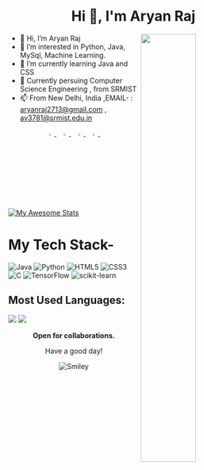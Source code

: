 


<h1 align="center">Hi 👋, I'm Aryan Raj</h1>
<img src="https://imgur.com/Z9n1y5S.gif" height=47% width=47% align="right">



- 👋 Hi, I’m Aryan Raj
- 👀 I’m interested in Python, Java, MySql, Machine Learning.
- 🌱 I’m currently learning Java and CSS
- 💞️ Currently persuing Computer Science Engineering ,
     from SRMIST
- 📫 From New Delhi, India
    ,EMAIL- :  aryanraj2713@gmail.com , av3781@srmist.edu.in






<p align="center">
     

  <a href="https://www.linkedin.com/in/aryan-raj-3a68b39a/">
   <img src="https://img.icons8.com/color/48/000000/linkedin.png" width="3.5%"/>
    </a><span>&nbsp;</span>
  <a href="https://twitter.com/aryanraj2713">
    <img src="https://img.icons8.com/color/48/000000/twitter.png" width="3.5%"/>
  </a><span>&nbsp;</span>
  <a href="https://www.instagram.com/aryanraj_2713/">
    <img src="https://img.icons8.com/fluent/48/000000/instagram-new.png" width="3.5%"/>
  </a><span>&nbsp;</span>
  <a href="mailto:aryanraj2713@gmail.com">
    <img src="https://img.icons8.com/fluent/48/000000/gmail.png" width="3.5%"/>
  </a><span>&nbsp;</span>
  
[![My Awesome Stats](https://awesome-github-stats.azurewebsites.net/user-stats/aryanraj2713?cardType=github&theme=dracula&Title=DD2727)](https://git.io/awesome-stats-card)
     
# My Tech Stack-
     
![Java](https://img.shields.io/badge/java-%23ED8B00.svg?style=for-the-badge&logo=java&logoColor=white)
![Python](https://img.shields.io/badge/python-3670A0?style=for-the-badge&logo=python&logoColor=ffdd54)
![HTML5](https://img.shields.io/badge/html5-%23E34F26.svg?style=for-the-badge&logo=html5&logoColor=white)
![CSS3](https://img.shields.io/badge/css3-%231572B6.svg?style=for-the-badge&logo=css3&logoColor=white)
![C](https://img.shields.io/badge/c-%2300599C.svg?style=for-the-badge&logo=c&logoColor=white)
![TensorFlow](https://img.shields.io/badge/TensorFlow-%23FF6F00.svg?style=for-the-badge&logo=TensorFlow&logoColor=white)
![scikit-learn](https://img.shields.io/badge/scikit--learn-%23F7931E.svg?style=for-the-badge&logo=scikit-learn&logoColor=white)

## Most Used Languages:


<!--  <img align="center" src="https://github-readme-stats.vercel.app/api/top-langs/?username=aryanraj2713&title_color=ffffff&text_color=c9cacc&icon_color=2bbc8a&bg_color=1d1f21&hide=html" /> -->
 
![](https://github-profile-summary-cards.vercel.app/api/cards/repos-per-language?username=aryanraj2713&theme=monokai) 
![](https://github-profile-summary-cards.vercel.app/api/cards/most-commit-language?username=aryanraj2713&theme=monokai&hide=html)


<p align="center">
  <b>Open for collaborations.</b>
     


   
<div align="center">
<p>Have a good day!</p>
<div>
<img src="https://github.com/fnky/fnky/raw/fnky/img/smile.gif" alt="Smiley" align="center">
</div>
</div>







     


     
